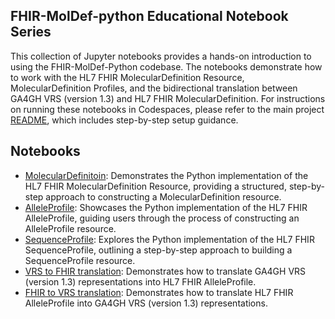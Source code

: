 ## FHIR-MolDef-python Educational Notebook Series

This collection of Jupyter notebooks provides a hands-on introduction to using the FHIR-MolDef-Python codebase. The notebooks demonstrate how to work with the HL7 FHIR MolecularDefinition Resource, MolecularDefinition Profiles, and the bidirectional translation between GA4GH VRS (version 1.3) and HL7 FHIR MolecularDefinition. For instructions on running these notebooks in Codespaces, please refer to the main project [README](../README.md), which includes step-by-step setup guidance.


## Notebooks

* [MolecularDefinitoin](molecular_definition_demo.ipynb): Demonstrates the Python implementation of the HL7 FHIR MolecularDefinition Resource, providing a structured, step-by-step approach to constructing a MolecularDefinition resource.
* [AlleleProfile](allele_profile_demo.ipynb): Showcases the Python implementation of the HL7 FHIR AlleleProfile, guiding users through the process of constructing an AlleleProfile resource.
* [SequenceProfile](sequence_profile_demo.ipynb): Explores the Python implementation of the HL7 FHIR SequenceProfile, outlining a step-by-step approach to building a SequenceProfile resource.
* [VRS to FHIR translation](vrs_translation_to_allele_profile_demo.ipynb): Demonstrates how to translate GA4GH VRS (version 1.3) representations into HL7 FHIR AlleleProfile.
* [FHIR to VRS translation](allele_profile_to_vrs_translation_demo.ipynb): Demonstrates how to translate HL7 FHIR AlleleProfile into GA4GH VRS (version 1.3) representations. 